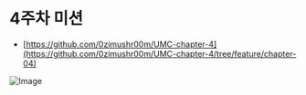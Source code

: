 # 4주차 미션

- [https://github.com/0zimushr00m/UMC-chapter-4](https://github.com/0zimushr00m/UMC-chapter-4/tree/feature/chapter-04)
  
![Image](https://github.com/user-attachments/assets/09980722-0793-4d2c-b7b3-ad733cad85a6)
